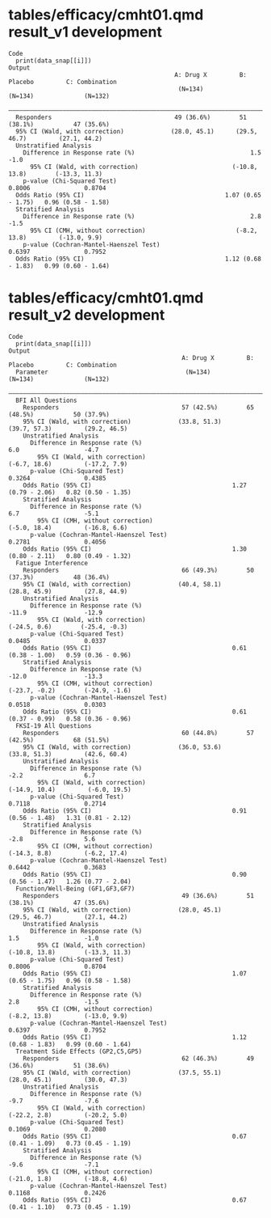 # tables/efficacy/cmht01.qmd result_v1 development

    Code
      print(data_snap[[i]])
    Output
                                                  A: Drug X         B: Placebo         C: Combination  
                                                   (N=134)           (N=134)              (N=132)      
      —————————————————————————————————————————————————————————————————————————————————————————————————
      Responders                                  49 (36.6%)        51 (38.1%)           47 (35.6%)    
      95% CI (Wald, with correction)             (28.0, 45.1)      (29.5, 46.7)         (27.1, 44.2)   
      Unstratified Analysis                                                                            
        Difference in Response rate (%)                                1.5                  -1.0       
          95% CI (Wald, with correction)                          (-10.8, 13.8)        (-13.3, 11.3)   
        p-value (Chi-Squared Test)                                    0.8006               0.8704      
      Odds Ratio (95% CI)                                       1.07 (0.65 - 1.75)   0.96 (0.58 - 1.58)
      Stratified Analysis                                                                              
        Difference in Response rate (%)                                2.8                  -1.5       
          95% CI (CMH, without correction)                         (-8.2, 13.8)         (-13.0, 9.9)   
        p-value (Cochran-Mantel-Haenszel Test)                        0.6397               0.7952      
      Odds Ratio (95% CI)                                       1.12 (0.68 - 1.83)   0.99 (0.60 - 1.64)

# tables/efficacy/cmht01.qmd result_v2 development

    Code
      print(data_snap[[i]])
    Output
                                                    A: Drug X         B: Placebo         C: Combination  
      Parameter                                      (N=134)           (N=134)              (N=132)      
      ———————————————————————————————————————————————————————————————————————————————————————————————————
      BFI All Questions                                                                                  
        Responders                                  57 (42.5%)        65 (48.5%)           50 (37.9%)    
        95% CI (Wald, with correction)             (33.8, 51.3)      (39.7, 57.3)         (29.2, 46.5)   
        Unstratified Analysis                                                                            
          Difference in Response rate (%)                                6.0                  -4.7       
            95% CI (Wald, with correction)                           (-6.7, 18.6)         (-17.2, 7.9)   
          p-value (Chi-Squared Test)                                    0.3264               0.4385      
        Odds Ratio (95% CI)                                       1.27 (0.79 - 2.06)   0.82 (0.50 - 1.35)
        Stratified Analysis                                                                              
          Difference in Response rate (%)                                6.7                  -5.1       
            95% CI (CMH, without correction)                         (-5.0, 18.4)         (-16.8, 6.6)   
          p-value (Cochran-Mantel-Haenszel Test)                        0.2781               0.4056      
        Odds Ratio (95% CI)                                       1.30 (0.80 - 2.11)   0.80 (0.49 - 1.32)
      Fatigue Interference                                                                               
        Responders                                  66 (49.3%)        50 (37.3%)           48 (36.4%)    
        95% CI (Wald, with correction)             (40.4, 58.1)      (28.8, 45.9)         (27.8, 44.9)   
        Unstratified Analysis                                                                            
          Difference in Response rate (%)                               -11.9                -12.9       
            95% CI (Wald, with correction)                           (-24.5, 0.6)        (-25.4, -0.3)   
          p-value (Chi-Squared Test)                                    0.0485               0.0337      
        Odds Ratio (95% CI)                                       0.61 (0.38 - 1.00)   0.59 (0.36 - 0.96)
        Stratified Analysis                                                                              
          Difference in Response rate (%)                               -12.0                -13.3       
            95% CI (CMH, without correction)                        (-23.7, -0.2)        (-24.9, -1.6)   
          p-value (Cochran-Mantel-Haenszel Test)                        0.0518               0.0303      
        Odds Ratio (95% CI)                                       0.61 (0.37 - 0.99)   0.58 (0.36 - 0.96)
      FKSI-19 All Questions                                                                              
        Responders                                  60 (44.8%)        57 (42.5%)           68 (51.5%)    
        95% CI (Wald, with correction)             (36.0, 53.6)      (33.8, 51.3)         (42.6, 60.4)   
        Unstratified Analysis                                                                            
          Difference in Response rate (%)                                -2.2                 6.7        
            95% CI (Wald, with correction)                          (-14.9, 10.4)         (-6.0, 19.5)   
          p-value (Chi-Squared Test)                                    0.7118               0.2714      
        Odds Ratio (95% CI)                                       0.91 (0.56 - 1.48)   1.31 (0.81 - 2.12)
        Stratified Analysis                                                                              
          Difference in Response rate (%)                                -2.8                 5.6        
            95% CI (CMH, without correction)                         (-14.3, 8.8)         (-6.2, 17.4)   
          p-value (Cochran-Mantel-Haenszel Test)                        0.6442               0.3683      
        Odds Ratio (95% CI)                                       0.90 (0.56 - 1.47)   1.26 (0.77 - 2.04)
      Function/Well-Being (GF1,GF3,GF7)                                                                  
        Responders                                  49 (36.6%)        51 (38.1%)           47 (35.6%)    
        95% CI (Wald, with correction)             (28.0, 45.1)      (29.5, 46.7)         (27.1, 44.2)   
        Unstratified Analysis                                                                            
          Difference in Response rate (%)                                1.5                  -1.0       
            95% CI (Wald, with correction)                          (-10.8, 13.8)        (-13.3, 11.3)   
          p-value (Chi-Squared Test)                                    0.8006               0.8704      
        Odds Ratio (95% CI)                                       1.07 (0.65 - 1.75)   0.96 (0.58 - 1.58)
        Stratified Analysis                                                                              
          Difference in Response rate (%)                                2.8                  -1.5       
            95% CI (CMH, without correction)                         (-8.2, 13.8)         (-13.0, 9.9)   
          p-value (Cochran-Mantel-Haenszel Test)                        0.6397               0.7952      
        Odds Ratio (95% CI)                                       1.12 (0.68 - 1.83)   0.99 (0.60 - 1.64)
      Treatment Side Effects (GP2,C5,GP5)                                                                
        Responders                                  62 (46.3%)        49 (36.6%)           51 (38.6%)    
        95% CI (Wald, with correction)             (37.5, 55.1)      (28.0, 45.1)         (30.0, 47.3)   
        Unstratified Analysis                                                                            
          Difference in Response rate (%)                                -9.7                 -7.6       
            95% CI (Wald, with correction)                           (-22.2, 2.8)         (-20.2, 5.0)   
          p-value (Chi-Squared Test)                                    0.1069               0.2080      
        Odds Ratio (95% CI)                                       0.67 (0.41 - 1.09)   0.73 (0.45 - 1.19)
        Stratified Analysis                                                                              
          Difference in Response rate (%)                                -9.6                 -7.1       
            95% CI (CMH, without correction)                         (-21.0, 1.8)         (-18.8, 4.6)   
          p-value (Cochran-Mantel-Haenszel Test)                        0.1168               0.2426      
        Odds Ratio (95% CI)                                       0.67 (0.41 - 1.10)   0.73 (0.45 - 1.19)

